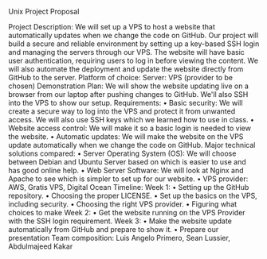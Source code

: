 Unix Project Proposal

Project Description: We will set up a VPS to host a website that automatically updates when we change the code on GitHub. Our project will build a secure and reliable environment by setting up a key-based SSH login and managing the servers through our VPS. The website will have basic user authentication, requiring users to log in before viewing the content. We will also automate the deployment and update the website directly from GitHub to the server.
Platform of choice: Server: VPS (provider to be chosen)
Demonstration Plan: We will show the website updating live on a browser from our laptop after pushing changes to GitHub. We'll also SSH into the VPS to show our setup.
Requirements:
    • Basic security: We will create a secure way to log into the VPS and protect it from unwanted access. We will also use SSH keys which we learned how to use in class.
    • Website access control: We will make it so a basic login is needed to view the website.
    • Automatic updates: We will make the website on the VPS update automatically when we change the code on GitHub.
Major technical solutions compared:
    • Server Operating System (OS): We will choose between Debian and Ubuntu Server based on which is easier to use and has good online help.
    • Web Server Software: We will look at Nginx and Apache to see which is simpler to set up for our website.
    • VPS provider: AWS, Gratis VPS, Digital Ocean
Timeline:
Week 1: 
    • Setting up the GitHub repository.
    • Choosing the proper LICENSE.
    • Set up the basics on the VPS, including security. 
    • Choosing the right VPS provider.
    • Figuring what choices to make
Week 2: 
    • Get the website running on the VPS Provider with the SSH login requirement.
Week 3: 
    • Make the website update automatically from GitHub and prepare to show it.
    • Prepare our presentation
Team composition: Luis Angelo Primero, Sean Lussier, Abdulmajeed Kakar
